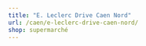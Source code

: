 ```yaml
---
title: "E. Leclerc Drive Caen Nord"
url: /caen/e-leclerc-drive-caen-nord/
shop: supermarché
---
```

